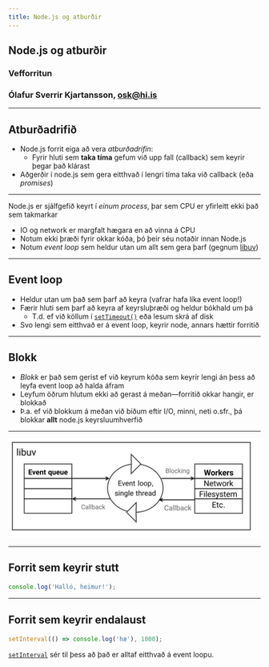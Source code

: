 ```yaml
---
title: Node.js og atburðir
---
```


## Node.js og atburðir

### Vefforritun

### Ólafur Sverrir Kjartansson, [osk@hi.is](mailto:osk@hi.is)

---

## Atburðadrifið

* Node.js forrit eiga að vera _atburðadrifin_:
  * Fyrir hluti sem **taka tíma** gefum við upp fall (callback) sem keyrir þegar það klárast
* Aðgerðir í node.js sem gera eitthvað í lengri tíma taka við callback (eða _promises_)

***

Node.js er sjálfgefið keyrt í _einum process_, þar sem CPU er yfirleitt ekki það sem takmarkar

* IO og network er margfalt hægara en að vinna á CPU
* Notum ekki þræði fyrir okkar kóða, þó þeir séu notaðir innan Node.js
* Notum _event loop_ sem heldur utan um allt sem gera þarf (gegnum [libuv](https://en.wikipedia.org/wiki/Libuv))

***

## Event loop

* Heldur utan um það sem þarf að keyra (vafrar hafa líka event loop!)
* Færir hluti sem þarf að keyra af keyrsluþræði og heldur bókhald um þá
  * T.d. ef við köllum í [`setTimeout()`](https://nodejs.org/api/timers.html#settimeoutcallback-delay-args) eða lesum skrá af disk
* Svo lengi sem eitthvað er á event loop, keyrir node, annars hættir forritið

***

## Blokk

* _Blokk_ er það sem gerist ef við keyrum kóða sem keyrir lengi án þess að leyfa event loop að halda áfram
* Leyfum öðrum hlutum ekki að gerast á meðan—forritið okkar hangir, er blokkað
* Þ.a. ef við blokkum á meðan við bíðum eftir I/O, minni, neti o.sfr., þá blokkar **allt** node.js keyrsluumhverfið

***

![Event loop](img/eventloop.svg)

***

## Forrit sem keyrir stutt

```javascript
console.log('Halló, heimur!');
```

***

## Forrit sem keyrir endalaust

```javascript
setInterval(() => console.log('hæ'), 1000);
```

[`setInterval`](https://nodejs.org/api/timers.html#setintervalcallback-delay-args) sér til þess að það er alltaf eitthvað á event loopu.
